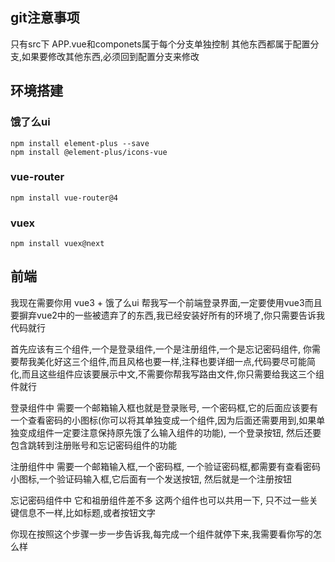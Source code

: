 
## git注意事项

只有src下 APP.vue和componets属于每个分支单独控制
其他东西都属于配置分支,如果要修改其他东西,必须回到配置分支来修改

## 环境搭建

### 饿了么ui

``` 
npm install element-plus --save
npm install @element-plus/icons-vue
```

### vue-router
```
npm install vue-router@4
```

### vuex
```
npm install vuex@next
```



## 前端

我现在需要你用 vue3 + 饿了么ui  帮我写一个前端登录界面,一定要使用vue3而且要摒弃vue2中的一些被遗弃了的东西,我已经安装好所有的环境了,你只需要告诉我代码就行

首先应该有三个组件,一个是登录组件,一个是注册组件,一个是忘记密码组件, 你需要帮我美化好这三个组件,而且风格也要一样,注释也要详细一点,代码要尽可能简化,而且这些组件应该要展示中文,不需要你帮我写路由文件,你只需要给我这三个组件就行

登录组件中 需要一个邮箱输入框也就是登录账号, 一个密码框,它的后面应该要有一个查看密码的小图标(你可以将其单独变成一个组件,因为后面还需要用到,如果单独变成组件一定要注意保持原先饿了么输入组件的功能), 一个登录按钮, 然后还要包含跳转到注册账号和忘记密码组件的功能

注册组件中  需要一个邮箱输入框,一个密码框, 一个验证密码框,都需要有查看密码小图标,一个验证码输入框,它后面有一个发送按钮, 然后就是一个注册按钮

忘记密码组件中  它和祖册组件差不多 这两个组件也可以共用一下, 只不过一些关键信息不一样,比如标题,或者按钮文字

你现在按照这个步骤一步一步告诉我,每完成一个组件就停下来,我需要看你写的怎么样